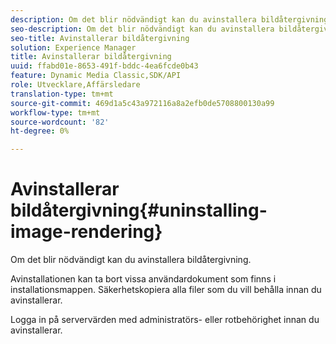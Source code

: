 ```yaml
---
description: Om det blir nödvändigt kan du avinstallera bildåtergivning.
seo-description: Om det blir nödvändigt kan du avinstallera bildåtergivning.
seo-title: Avinstallerar bildåtergivning
solution: Experience Manager
title: Avinstallerar bildåtergivning
uuid: ffabd01e-8653-491f-bddc-4ea6fcde0b43
feature: Dynamic Media Classic,SDK/API
role: Utvecklare,Affärsledare
translation-type: tm+mt
source-git-commit: 469d1a5c43a972116a8a2efb0de5708800130a99
workflow-type: tm+mt
source-wordcount: '82'
ht-degree: 0%

---
```



# Avinstallerar bildåtergivning{#uninstalling-image-rendering}

Om det blir nödvändigt kan du avinstallera bildåtergivning.

Avinstallationen kan ta bort vissa användardokument som finns i installationsmappen. Säkerhetskopiera alla filer som du vill behålla innan du avinstallerar.

Logga in på servervärden med administratörs- eller rotbehörighet innan du avinstallerar.

